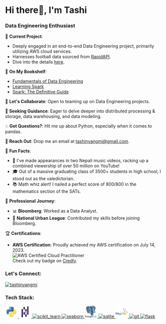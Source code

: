# Hi there👋, I'm Tashi

### Data Engineering Enthusiast

🚀 **Current Project**: 
- Deeply engaged in an end-to-end Data Engineering project, primarily utilizing AWS cloud services. 
- Harnesses football data sourced from [RapidAPI](https://rapidapi.com/api-sports/api/api-football/).
- Dive into the details [here](https://github.com/TashiNyangmi/de_football).


📖 **On My Bookshelf**: 
- [Fundamentals of Data Engineering](https://www.oreilly.com/library/view/fundamentals-of-data/9781098108298/)
- [Learning Spark](https://www.oreilly.com/library/view/learning-spark-2nd/9781492050032/)
- [Spark: The Definitive Guide](https://www.oreilly.com/library/view/spark-the-definitive/9781491912201/)

🤝 **Let's Collaborate**: Open to teaming up on Data Engineering projects.

🙌 **Seeking Guidance**: Eager to delve deeper into distributed processing & storage, data warehousing, and data modeling.

💡 **Got Questions?**: Hit me up about Python, especially when it comes to pandas.

💌 **Reach Out**: Drop me an email at tashinyangmi@gmail.com.

🎉 **Fun Facts**:
- 🎵 I've made appearances in two Nepali music videos, racking up a combined viewership of over 50 million on YouTube!
- 🎓 Out of a massive graduating class of 3500+ students in high school, I stood out as the valedictorian.
- 📚 Math whiz alert! I nailed a perfect score of 800/800 in the mathematics section of the SATs.

🌱 **Professional Journey**:
- 📊 **Bloomberg**: Worked as a Data Analyst.
- 🌆 **National Urban League**: Contributed my skills before joining Bloomberg.

🏆 **Certifications**:
- **AWS Certification**: Proudly achieved my AWS certification on July 14, 2023. 
  <br>
  <img src="https://github.com/kananinirav/AWS-Certified-Cloud-Practitioner-Notes/blob/master/images/Cloud-Practitioner.png" width="100" alt="AWS Certified Cloud Practitioner">
  <br>
  Check out my badge on [Credly](https://www.credly.com/badges/278e9302-d4ca-44b7-a0d9-fac43decde59/public_url).




### Let's Connect:
[<img src="https://raw.githubusercontent.com/rahuldkjain/github-profile-readme-generator/master/src/images/icons/Social/linked-in-alt.svg" alt="tashinyangmi" width="30" height="30"/>](https://www.linkedin.com/in/tashitgurung/)

### Tech Stack:
<p align="left"> <a href="https://www.python.org" target="_blank" rel="noreferrer"> <img src="https://raw.githubusercontent.com/devicons/devicon/master/icons/python/python-original.svg" alt="python" width="40" height="40"/> </a> <a href="https://pandas.pydata.org/" target="_blank" rel="noreferrer"> <img src="https://raw.githubusercontent.com/devicons/devicon/2ae2a900d2f041da66e950e4d48052658d850630/icons/pandas/pandas-original.svg" alt="pandas" width="40" height="40"/> </a> <a href="https://scikit-learn.org/" target="_blank" rel="noreferrer"> <img src="https://upload.wikimedia.org/wikipedia/commons/0/05/Scikit_learn_logo_small.svg" alt="scikit_learn" width="40" height="40"/> </a> <a href="https://seaborn.pydata.org/" target="_blank" rel="noreferrer"> <img src="https://seaborn.pydata.org/_images/logo-mark-lightbg.svg" alt="seaborn" width="40" height="40"/> </a>  <a href="https://www.postgresql.org" target="_blank" rel="noreferrer"> <img src="https://raw.githubusercontent.com/devicons/devicon/master/icons/postgresql/postgresql-original-wordmark.svg" alt="postgresql" width="40" height="40"/> </a> <a href="https://www.sqlite.org/" target="_blank" rel="noreferrer"> <img src="https://www.vectorlogo.zone/logos/sqlite/sqlite-icon.svg" alt="sqlite" width="40" height="40"/> </a> <a href="https://www.mysql.com/" target="_blank" rel="noreferrer"> <img src="https://raw.githubusercontent.com/devicons/devicon/master/icons/mysql/mysql-original-wordmark.svg" alt="mysql" width="40" height="40"/> </a> <a href="https://git-scm.com/" target="_blank" rel="noreferrer"> <img src="https://www.vectorlogo.zone/logos/git-scm/git-scm-icon.svg" alt="git" width="40" height="40"/> </a> <a href="https://flask.palletsprojects.com/" target="_blank" rel="noreferrer"> <img src="https://e7.pngegg.com/pngimages/509/951/png-clipart-flask-by-example-web-framework-python-bottle-bottle-text-logo-thumbnail.png" alt="flask" width="28" height="40"/> </a> </p>

